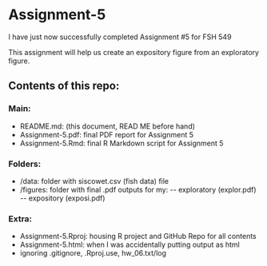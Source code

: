 # Assignment-5
I have just now successfully completed Assignment #5 for FSH 549

This assignment will help us create an expository figure from an exploratory figure.

## Contents of this repo:

### Main:
- README.md: (this document, READ ME before hand)
- Assignment-5.pdf: final PDF report for Assignment 5
- Assignment-5.Rmd: final R Markdown script for Assignment 5

### Folders:
- /data: folder with siscowet.csv (fish data) file
- /figures: folder with final .pdf outputs for my: 
-- exploratory (explor.pdf)
-- expository (exposi.pdf)

### Extra:
- Assignment-5.Rproj: housing R project and GitHub Repo for all contents
- Assignment-5.html: when I was accidentally putting output as html
- ignoring .gitignore, .Rproj.use, hw_06.txt/log


